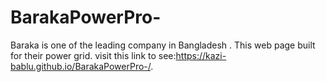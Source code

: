 # BarakaPowerPro-
Baraka is one of the leading company in Bangladesh . This web page built for their power grid. 
visit this link to see:https://kazi-bablu.github.io/BarakaPowerPro-/.
